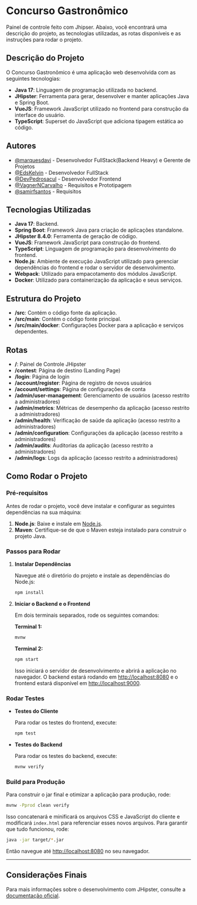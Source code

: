 # Concurso Gastronômico

Painel de controle feito com Jhipser. Abaixo, você encontrará uma descrição do projeto, as tecnologias utilizadas, as rotas disponíveis e as instruções para rodar o projeto.

## Descrição do Projeto

O Concurso Gastronômico é uma aplicação web desenvolvida com as seguintes tecnologias:

- **Java 17**: Linguagem de programação utilizada no backend.
- **JHipster**: Ferramenta para gerar, desenvolver e manter aplicações Java e Spring Boot.
- **VueJS**: Framework JavaScript utilizado no frontend para construção da interface do usuário.
- **TypeScript**: Superset do JavaScript que adiciona tipagem estática ao código.

## Autores

- [@marquesdavi](https://www.github.com/marquesdavi) - Desenvolvedor FullStack(Backend Heavy) e Gerente de Projetos
- [@EdsKelvin](https://github.com/EdsKelvin) - Desenvolvedor FullStack
- [@DevPedrosacul](https://github.com/DevPedrosacul) - Desenvolvedor Frontend
- [@VagnerNCarvalho](https://github.com/VagnerNCarvalho) - Requisitos e Prototipagem
- [@samirfsantos](https://github.com/samirfsantos) - Requisitos

## Tecnologias Utilizadas

- **Java 17**: Backend.
- **Spring Boot**: Framework Java para criação de aplicações standalone.
- **JHipster 8.4.0**: Ferramenta de geração de código.
- **VueJS**: Framework JavaScript para construção do frontend.
- **TypeScript**: Linguagem de programação para desenvolvimento do frontend.
- **Node.js**: Ambiente de execução JavaScript utilizado para gerenciar dependências do frontend e rodar o servidor de desenvolvimento.
- **Webpack**: Utilizado para empacotamento dos módulos JavaScript.
- **Docker**: Utilizado para containerização da aplicação e seus serviços.

## Estrutura do Projeto

- **/src**: Contém o código fonte da aplicação.
- **/src/main**: Contém o código fonte principal.
- **/src/main/docker**: Configurações Docker para a aplicação e serviços dependentes.

## Rotas

- **/**: Painel de Controle JHipster
- **/contest**: Página de destino (Landing Page)
- **/login**: Página de login
- **/account/register**: Página de registro de novos usuários
- **/account/settings**: Página de configurações de conta
- **/admin/user-management**: Gerenciamento de usuários (acesso restrito a administradores)
- **/admin/metrics**: Métricas de desempenho da aplicação (acesso restrito a administradores)
- **/admin/health**: Verificação de saúde da aplicação (acesso restrito a administradores)
- **/admin/configuration**: Configurações da aplicação (acesso restrito a administradores)
- **/admin/audits**: Auditorias da aplicação (acesso restrito a administradores)
- **/admin/logs**: Logs da aplicação (acesso restrito a administradores)

## Como Rodar o Projeto

### Pré-requisitos

Antes de rodar o projeto, você deve instalar e configurar as seguintes dependências na sua máquina:

1. **Node.js**: Baixe e instale em [Node.js](https://nodejs.org/).
2. **Maven**: Certifique-se de que o Maven esteja instalado para construir o projeto Java.

### Passos para Rodar

1. **Instalar Dependências**

   Navegue até o diretório do projeto e instale as dependências do Node.js:

   ```sh
   npm install
   ```

2. **Iniciar o Backend e o Frontend**

   Em dois terminais separados, rode os seguintes comandos:

   **Terminal 1:**

   ```sh
   mvnw
   ```

   **Terminal 2:**

   ```sh
   npm start
   ```

   Isso iniciará o servidor de desenvolvimento e abrirá a aplicação no navegador. O backend estará rodando em [http://localhost:8080](http://localhost:8080) e o frontend estará disponível em [http://localhost:9000](http://localhost:9000).

### Rodar Testes

- **Testes do Cliente**

  Para rodar os testes do frontend, execute:

  ```sh
  npm test
  ```

- **Testes do Backend**

  Para rodar os testes do backend, execute:

  ```sh
  mvnw verify
  ```

### Build para Produção

Para construir o jar final e otimizar a aplicação para produção, rode:

```sh
mvnw -Pprod clean verify
```

Isso concatenará e minificará os arquivos CSS e JavaScript do cliente e modificará `index.html` para referenciar esses novos arquivos. Para garantir que tudo funcionou, rode:

```sh
java -jar target/*.jar
```

Então navegue até [http://localhost:8080](http://localhost:8080) no seu navegador.

---

## Considerações Finais

Para mais informações sobre o desenvolvimento com JHipster, consulte a [documentação oficial](https://www.jhipster.tech/documentation-archive/v8.4.0).
